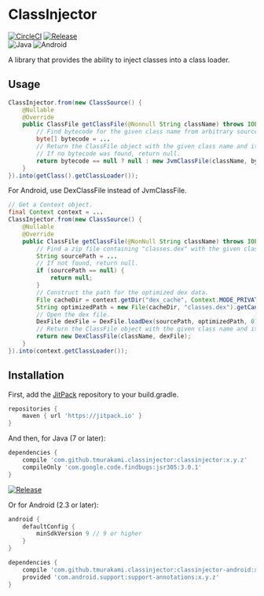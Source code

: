 # ClassInjector

[![CircleCI](https://circleci.com/gh/tmurakami/classinjector.svg?style=shield)](https://circleci.com/gh/tmurakami/classinjector)
[![Release](https://jitpack.io/v/tmurakami/classinjector.svg)](https://jitpack.io/#tmurakami/classinjector)<br>
![Java](https://img.shields.io/badge/Java-7%2B-blue.svg)
![Android](https://img.shields.io/badge/Android-2.3%2B-blue.svg)

A library that provides the ability to inject classes into a class loader.

## Usage

```java
ClassInjector.from(new ClassSource() {
    @Nullable
    @Override
    public ClassFile getClassFile(@Nonnull String className) throws IOException {
        // Find bytecode for the given class name from arbitrary sources.
        byte[] bytecode = ...
        // Return the ClassFile object with the given class name and its bytecode.
        // If no bytecode was found, return null.
        return bytecode == null ? null : new JvmClassFile(className, bytecode);
    }
}).into(getClass().getClassLoader());
```

For Android, use DexClassFile instead of JvmClassFile.

```java
// Get a Context object.
final Context context = ...
ClassInjector.from(new ClassSource() {
    @Nullable
    @Override
    public ClassFile getClassFile(@NonNull String className) throws IOException {
        // Find a zip file containing "classes.dex" with the given class name.
        String sourcePath = ...
        // If not found, return null.
        if (sourcePath == null) {
            return null;
        }
        // Construct the path for the optimized dex data.
        File cacheDir = context.getDir("dex_cache", Context.MODE_PRIVATE);
        String optimizedPath = new File(cacheDir, "classes.dex").getCanonicalPath();
        // Open the dex file.
        DexFile dexFile = DexFile.loadDex(sourcePath, optimizedPath, 0);
        // Return the ClassFile object with the given class name and its dex file.
        return new DexClassFile(className, dexFile);
    }
}).into(context.getClassLoader());
```

## Installation

First, add the [JitPack](https://jitpack.io/) repository to your build.gradle.

```groovy
repositories {
    maven { url 'https://jitpack.io' }
}
```

And then, for Java (7 or later):

```groovy
dependencies {
    compile 'com.github.tmurakami.classinjector:classinjector:x.y.z'
    compileOnly 'com.google.code.findbugs:jsr305:3.0.1'
}
```

[![Release](https://jitpack.io/v/tmurakami/classinjector.svg)](https://jitpack.io/#tmurakami/classinjector)

Or for Android (2.3 or later):

```groovy
android {
    defaultConfig {
        minSdkVersion 9 // 9 or higher
    }
}

dependencies {
    compile 'com.github.tmurakami.classinjector:classinjector-android:x.y.z'
    provided 'com.android.support:support-annotations:x.y.z'
}
```
